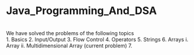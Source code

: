 # Java_Programming_And_DSA
<Br>
We have solved the problems of the following topics <Br>
1. Basics
2. Input/Output
3. Flow Control
4. Operators
5. Strings
6. Arrays      
  i. Array
  ii. Multidimensional Array      (current problem)
7. 
